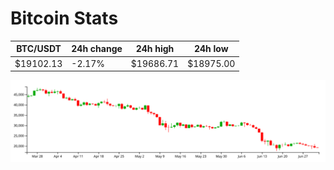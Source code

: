 # Bitcoin Stats

BTC/USDT|24h change|24h high|24h low|
|---|---|---|---|
|$19102.13|-2.17%|$19686.71|$18975.00|

<img src="./chart.svg">

